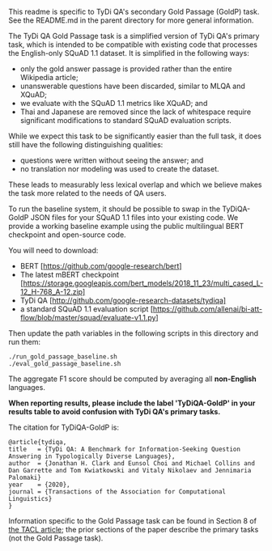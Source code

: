 This readme is specific to TyDi QA's secondary Gold Passage (GoldP) task. See
the README.md in the parent directory for more general information.

The TyDi QA Gold Passage task is a simplified version of TyDi QA's primary task,
which is intended to be compatible with existing code that processes the
English-only SQuAD 1.1 dataset. It is simplified in the following ways:

*   only the gold answer passage is provided rather than the entire Wikipedia
    article;
*   unanswerable questions have been discarded, similar to MLQA and XQuAD;
*   we evaluate with the SQuAD 1.1 metrics like XQuAD; and
*   Thai and Japanese are removed since the lack of whitespace require
    significant modifications to standard SQuAD evaluation scripts.

While we expect this task to be significantly easier than the full task, it does
still have the following distinguishing qualities:

*   questions were written without seeing the answer; and
*   no translation nor modeling was used to create the dataset.

These leads to measurably less lexical overlap and which we believe makes the
task more related to the needs of QA users.

To run the baseline system, it should be possible to swap in the TyDiQA-GoldP
JSON files for your SQuAD 1.1 files into your existing code. We provide a
working baseline example using the public multilingual BERT checkpoint and
open-source code.

You will need to download:

*   BERT [https://github.com/google-research/bert]
*   The latest mBERT checkpoint
    [https://storage.googleapis.com/bert_models/2018_11_23/multi_cased_L-12_H-768_A-12.zip]
*   TyDi QA [http://github.com/google-research-datasets/tydiqa]
*   a standard SQuAD 1.1 evaluation script
    [https://github.com/allenai/bi-att-flow/blob/master/squad/evaluate-v1.1.py]

Then update the path variables in the following scripts in this directory and
run them:

```
./run_gold_passage_baseline.sh
./eval_gold_passage_baseline.sh
```

The aggregate F1 score should be computed by averaging all **non-English**
languages.

**When reporting results, please include the label 'TyDiQA-GoldP' in your
results table to avoid confusion with TyDi QA's primary tasks.**

The citation for TyDiQA-GoldP is:

```
@article{tydiqa,
title   = {TyDi QA: A Benchmark for Information-Seeking Question Answering in Typologically Diverse Languages},
author  = {Jonathan H. Clark and Eunsol Choi and Michael Collins and Dan Garrette and Tom Kwiatkowski and Vitaly Nikolaev and Jennimaria Palomaki}
year    = {2020},
journal = {Transactions of the Association for Computational Linguistics}
}
```

Information specific to the Gold Passage task can be found in Section 8 of
[the TACL article](https://storage.cloud.google.com/tydiqa/tydiqa.pdf); the
prior sections of the paper describe the primary tasks (not the Gold Passage
task).
